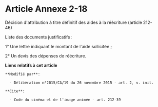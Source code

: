 # Article Annexe 2-18

Décision d'attribution à titre définitif des aides à la réécriture (article 212-46) 

Liste des documents justificatifs : 

1° Une lettre indiquant le montant de l'aide sollicitée ; 

2° Un devis des dépenses de réécriture.

**Liens relatifs à cet article**

	**Modifié par**:

	  - Délibération n°2015/CA/19 du 26 novembre 2015 - art. 2, v. init.

	**Cite**:

	  - Code du cinéma et de l'image animée - art. 212-39
